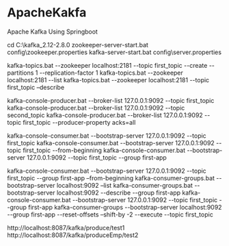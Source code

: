 # ApacheKakfa
Apache Kafka Using Springboot

cd C:\kafka_2.12-2.8.0
zookeeper-server-start.bat config\zookeeper.properties
kafka-server-start.bat config\server.properties

kafka-topics.bat --zookeeper localhost:2181 --topic first_topic --create --partitions 1 --replication-factor 1
kafka-topics.bat --zookeeper localhost:2181 --list 
kafka-topics.bat --zookeeper localhost:2181 --topic first_topic –describe

kafka-console-producer.bat --broker-list 127.0.0.1:9092 --topic first_topic
kafka-console-producer.bat --broker-list 127.0.0.1:9092 --topic second_topic
kafka-console-producer.bat --broker-list 127.0.0.1:9092 --topic first_topic --producer-property acks=all


kafka-console-consumer.bat --bootstrap-server 127.0.0.1:9092 --topic first_topic
kafka-console-consumer.bat --bootstrap-server 127.0.0.1:9092 --topic first_topic --from-beginning
kafka-console-consumer.bat --bootstrap-server 127.0.0.1:9092 --topic first_topic --group first-app

kafka-console-consumer.bat --bootstrap-server 127.0.0.1:9092 --topic first_topic --group first-app –from-beginning
kafka-consumer-groups.bat --bootstrap-server localhost:9092 –list 
kafka-consumer-groups.bat --bootstrap-server localhost:9092 --describe --group first-app
kafka-console-consumer.bat --bootstrap-server 127.0.0.1:9092 --topic first_topic --group first-app
kafka-consumer-groups --bootstrap-server localhost:9092 --group first-app --reset-offsets –shift-by -2 --execute --topic first_topic

http://localhost:8087/kafka/produce/test1
http://localhost:8087/kafka/produceEmp/test2

